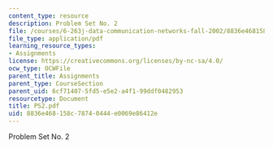 ```yaml
---
content_type: resource
description: Problem Set No. 2
file: /courses/6-263j-data-communication-networks-fall-2002/8836e468158c78740444e0069e86412e_PS2.pdf
file_type: application/pdf
learning_resource_types:
- Assignments
license: https://creativecommons.org/licenses/by-nc-sa/4.0/
ocw_type: OCWFile
parent_title: Assignments
parent_type: CourseSection
parent_uid: 6cf71407-5fd5-e5e2-a4f1-99ddf0482953
resourcetype: Document
title: PS2.pdf
uid: 8836e468-158c-7874-0444-e0069e86412e
---
```

Problem Set No. 2